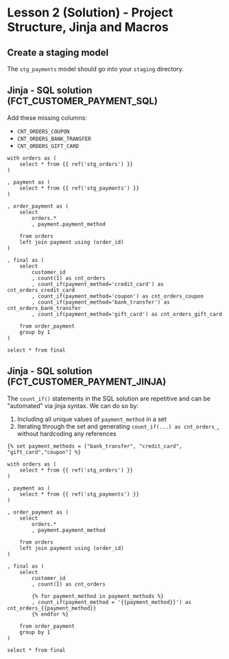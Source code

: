 # Lesson 2 (Solution) - Project Structure, Jinja and Macros 

## Create a staging model
The `stg_payments` model should go into your `staging` directory.

## Jinja - SQL solution (FCT_CUSTOMER_PAYMENT_SQL)

Add these missing columns:

* `CNT_ORDERS_COUPON` 
* `CNT_ORDERS_BANK_TRANSFER` 
* `CNT_ORDERS_GIFT_CARD` 

```
with orders as (
    select * from {{ ref('stg_orders') }}
)

, payment as (
    select * from {{ ref('stg_payments') }}
)

, order_payment as (
    select 
        orders.*
        , payment.payment_method

    from orders 
    left join payment using (order_id)
)

, final as (
    select 
        customer_id
        , count(1) as cnt_orders 
        , count_if(payment_method='credit_card') as cnt_orders_credit_card
        , count_if(payment_method='coupon') as cnt_orders_coupon
        , count_if(payment_method='bank_transfer') as cnt_orders_bank_transfer
        , count_if(payment_method='gift_card') as cnt_orders_gift_card

    from order_payment
    group by 1
)

select * from final
```

## Jinja - SQL solution (FCT_CUSTOMER_PAYMENT_JINJA)

The `count_if()` statements in the SQL solution are repetitive and can be "automated" via jinja syntax. We can do so by:

1. Including all unique values of `payment_method` in a set
2. Iterating through the set and generating `count_if(...) as cnt_orders_`, without hardcoding any references


```
{% set payment_methods = ["bank_transfer", "credit_card", "gift_card","coupon"] %}

with orders as (
    select * from {{ ref('stg_orders') }}
)

, payment as (
    select * from {{ ref('stg_payments') }}
)

, order_payment as (
    select 
        orders.*
        , payment.payment_method

    from orders 
    left join payment using (order_id)
)

, final as (
    select 
        customer_id
        , count(1) as cnt_orders 
        
        {% for payment_method in payment_methods %}
        , count_if(payment_method = '{{payment_method}}') as cnt_orders_{{payment_method}}
        {% endfor %}

    from order_payment
    group by 1
)

select * from final
```